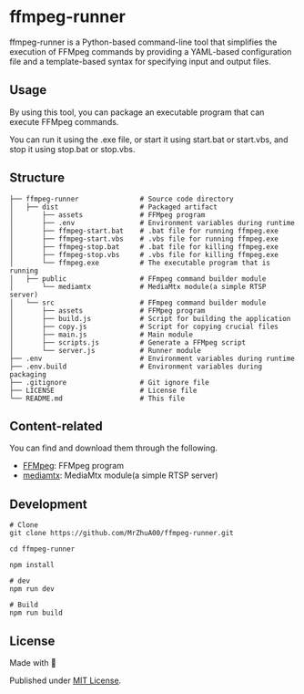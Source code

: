 # ffmpeg-runner

ffmpeg-runner is a Python-based command-line tool that simplifies the execution of FFMpeg commands by providing a YAML-based configuration file and a template-based syntax for specifying input and output files.

## Usage

By using this tool, you can package an executable program that can execute FFMpeg commands.

You can run it using the .exe file, or start it using start.bat or start.vbs, and stop it using stop.bat or stop.vbs.

## Structure

```
├── ffmpeg-runner               # Source code directory
│   ├── dist                    # Packaged artifact
│       ├── assets              # FFMpeg program
│       ├── .env                # Environment variables during runtime
│       ├── ffmpeg-start.bat    # .bat file for running ffmpeg.exe
│       ├── ffmpeg-start.vbs    # .vbs file for running ffmpeg.exe
│       ├── ffmpeg-stop.bat     # .bat file for killing ffmpeg.exe
│       ├── ffmpeg-stop.vbs     # .vbs file for killing ffmpeg.exe
│       └── ffmpeg.exe          # The executable program that is running
│   ├── public                  # FFmpeg command builder module
│       └── mediamtx            # MediaMtx module(a simple RTSP server)
│   └── src                     # FFmpeg command builder module
│       ├── assets              # FFMpeg program
│       ├── build.js            # Script for building the application
│       ├── copy.js             # Script for copying crucial files
│       ├── main.js             # Main module
│       ├── scripts.js          # Generate a FFMpeg script
│       └── server.js           # Runner module
├── .env                        # Environment variables during runtime
├── .env.build                  # Environment variables during packaging
├── .gitignore                  # Git ignore file
├── LICENSE                     # License file
└── README.md                   # This file
```

## Content-related

You can find and download them through the following.

- [FFMpeg](https://github.com/FFmpeg/FFmpeg): FFMpeg program
- [mediamtx](https://github.com/aler9/mediamtx): MediaMtx module(a simple RTSP server)

## Development

```
# Clone
git clone https://github.com/MrZhuA00/ffmpeg-runner.git

cd ffmpeg-runner

npm install

# dev
npm run dev

# Build
npm run build
```

## License

Made with 💛

Published under [MIT License](https://github.com/MrZhuA00/ffmpeg-runner/blob/main/LICENSE).
